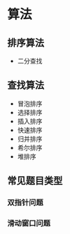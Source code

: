 # 算法
## 排序算法
- 二分查找

## 查找算法
- 冒泡排序
- 选择排序
- 插入排序
- 快速排序  
- 归并排序  
- 希尔排序  
- 堆排序



## 常见题目类型

### 双指针问题

### 滑动窗口问题 

